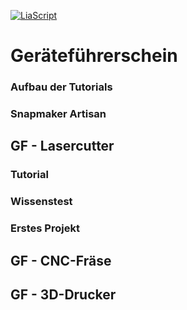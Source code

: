 <!--

author:   	Tobias Kozlowski
email:    	tobias.kozlowski[a]bsz-tw-freiberg.lernsax.de

version:  	0.0.1

language: 	de
narrator: 	Deutsch Male

comment:  	Einfache Anleitung zum Umgang mit dem Snapmaker Artisan und dem Umsetzen eigener Projekte
tags:     	Lasercutter, CNC-Fräse, 3D-Drucker, Anleitung


icon:  	 	  https://www.bsz-freiberg.de/templates/bszjw/img/logo.svg
logo:		    https://github.com/TobiKoz-git/Unterricht/blob/main/Elektrotechnik/Mechatroniker/Lernfeld_5/Grafiken/Nutzen_von_IT_Systemen__Tobias_Kozlowski_generated_with_Firefly.jpg?raw=true

mode:       Presentation

-->

[![LiaScript](https://raw.githubusercontent.com/LiaScript/LiaScript/master/badges/course.svg)](https://liascript.github.io/course/?https://github.com/TobiKoz-git/Unterricht/blob/main/Projekte%20und%20Ideen/Snapmaker_Artisan/Ger%C3%A4tef%C3%BChrerschein.md)


# Geräteführerschein

### Aufbau der Tutorials

###  Snapmaker Artisan

## GF - Lasercutter
### Tutorial


### Wissenstest
### Erstes Projekt



## GF - CNC-Fräse

## GF - 3D-Drucker
